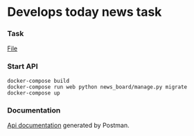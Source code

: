 # Develops today news task

### Task
[File](https://www.notion.so/Python-test-assessment-by-DevelopsToday-901e35b8314d4ddc962bebf5041871d6)


### Start API

```
docker-compose build
docker-compose run web python news_board/manage.py migrate
docker-compose up
```


### Documentation
[Api documentation](https://documenter.getpostman.com/view/14748389/TWDditMR) generated by Postman.


